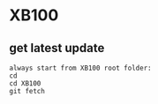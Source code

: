 # XB100

## get latest update 
```
always start from XB100 root folder: 
cd
cd XB100
git fetch 
```
